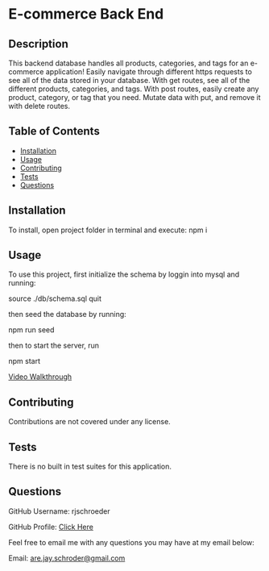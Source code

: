 # E-commerce Back End


## Description

This backend database handles all products, categories, and tags for an e-commerce application! Easily navigate through different https requests to see all of the data stored in your database. With get routes, see all of the different products, categories, and tags. With post routes, easily create any product, category, or tag that you need. Mutate data with put, and remove it with delete routes.

## Table of Contents

- [Installation](#installation)
- [Usage](#usage)
- [Contributing](#contributing)
- [Tests](#tests)
- [Questions](#questions)

## Installation

To install, open project folder in terminal and execute: npm i

## Usage

To use this project, first initialize the schema by loggin into mysql and running:

source ./db/schema.sql
quit

then seed the database by running:

npm run seed

then to start the server, run

npm start

[Video Walkthrough](https://drive.google.com/file/d/1p4Syj3eXH4tABdozb7_C0scSqZJ_Hn0l/view)

## Contributing

Contributions are not covered under any license.

## Tests

There is no built in test suites for this application.

## Questions

GitHub Username: rjschroeder

GitHub Profile: [Click Here](https://github.com/rjschroeder)

Feel free to email me with any questions you may have at my email below:

Email: are.jay.schroder@gmail.com